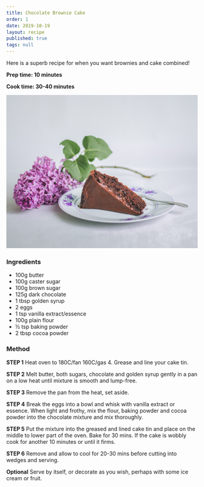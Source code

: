 ```yaml
---
title: Chocolate Brownie Cake
order: 1
date: 2019-10-19
layout: recipe
published: true
tags: null
---
```

Here is a superb recipe for when you want brownies and cake combined!

**Prep time: 10 minutes**

**Cook time: 30-40 minutes**

![A slice of chocolate cake on a white plate with lilac placed beside it](../uploads/chocolatecake.jpg "Chocolate Brownie Cake")

### Ingredients

* 100g butter
* 100g caster sugar
* 100g brown sugar
* 125g dark chocolate
* 1 tbsp golden syrup
* 2 eggs
* 1 tsp vanilla extract/essence
* 100g plain flour
* ½ tsp baking powder
* 2 tbsp cocoa powder

### Method

**STEP 1**
Heat oven to 180C/fan 160C/gas 4. Grease and line your cake tin.

**STEP 2**
Melt butter, both sugars, chocolate and golden syrup gently in a pan on a low heat until mixture is smooth and lump-free.

**STEP 3**
Remove the pan from the heat, set aside.

**STEP 4**
Break the eggs into a bowl and whisk with vanilla extract or essence. When light and frothy, mix the flour, baking powder and cocoa powder into the chocolate mixture and mix thoroughly.

**STEP 5**
Put the mixture into the greased and lined cake tin and place on the middle to lower part of the oven. Bake for 30 mins. If the cake is wobbly cook for another 10 minutes or until it firms.

**STEP 6**
Remove and allow to cool for 20-30 mins before cutting into wedges and serving.

**Optional**
Serve by itself, or decorate as you wish, perhaps with some ice cream or fruit.